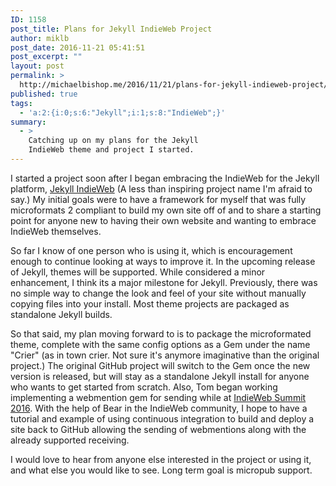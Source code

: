 ```yaml
---
ID: 1158
post_title: Plans for Jekyll IndieWeb Project
author: miklb
post_date: 2016-11-21 05:41:51
post_excerpt: ""
layout: post
permalink: >
  http://michaelbishop.me/2016/11/21/plans-for-jekyll-indieweb-project/
published: true
tags:
  - 'a:2:{i:0;s:6:"Jekyll";i:1;s:8:"IndieWeb";}'
summary:
  - >
    Catching up on my plans for the Jekyll
    IndieWeb theme and project I started.
---
```

I started a project soon after I began embracing the IndieWeb for the Jekyll platform, [Jekyll IndieWeb](https://github.com/miklb/jekyll-indieweb) (A less than inspiring project name I'm afraid to say.) My initial goals were to have a framework for myself that was fully microformats 2 compliant to build my own site off of and to share a starting point for anyone new to having their own website and wanting to embrace IndieWeb themselves.

So far I know of one person who is using it, which is encouragement enough to continue looking at ways to improve it. In the upcoming release of Jekyll, themes will be supported. While considered a minor enhancement, I think its a major milestone for Jekyll. Previously, there was no simple way to change the look and feel of your site without manually copying files into your install. Most theme projects are packaged as standalone Jekyll builds.

So that said, my plan moving forward to is to package the microformated theme, complete with the same config options as a Gem under the name "Crier" (as in town crier. Not sure it's anymore imaginative than the original project.) The original GitHub project will switch to the Gem once the new version is released, but will stay as a standalone Jekyll install for anyone who wants to get started from scratch. Also, Tom began working implementing a webmention gem for sending while at [IndieWeb Summit 2016](https://herestomwiththeweather.com/2016/06/07/indieweb-summit-2016-demos/). With the help of Bear in the IndieWeb community, I hope to have a tutorial and example of using continuous integration to build and deploy a site back to GitHub allowing the sending of webmentions along with the already supported receiving.

I would love to hear from anyone else interested in the project or using it, and what else you would like to see. Long term goal is micropub support.


<a href="https://brid.gy/publish/twitter"></a>